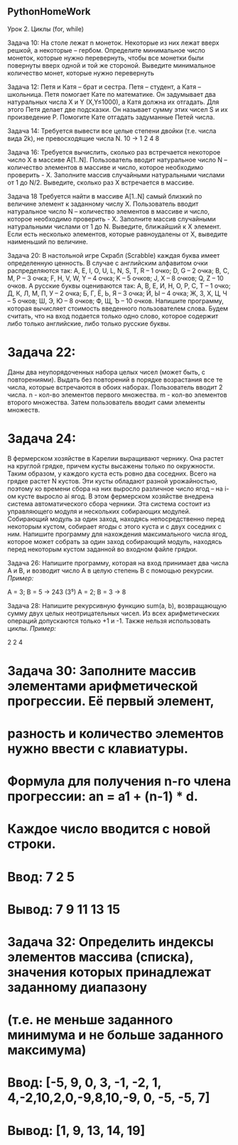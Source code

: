 ## PythonHomeWork

Урок 2. Циклы (for, while)

Задача 10: На столе лежат n монеток. Некоторые из них лежат вверх решкой, а некоторые – гербом. Определите минимальное число монеток, которые нужно перевернуть, чтобы все монетки были повернуты вверх одной и той же стороной. Выведите минимальное количество монет, которые нужно перевернуть

Задача 12:
Петя и Катя – брат и сестра. Петя – студент, а Катя – школьница. Петя помогает Кате по математике. Он задумывает два натуральных числа X и Y (X,Y≤1000), а Катя должна их отгадать. Для этого Петя делает две подсказки. Он называет сумму этих чисел S и их 
произведение P. Помогите Кате отгадать задуманные Петей числа.

Задача 14: Требуется вывести все целые степени двойки (т.е. числа вида 2k), не 
превосходящие числа N.
10 -> 1 2 4 8

Задача 16:
Требуется вычислить, сколько раз встречается некоторое число X в массиве A[1..N]. 
 Пользователь вводит натуральное число N – количество элементов в массиве и число, которое необходимо проверить - X.
 Заполните массив случайными натуральными числами от 1 до N/2.
 Выведите, сколько раз X встречается в массиве.

Задача 18
Требуется найти в массиве A[1..N] самый близкий по величине элемент к заданному числу X. 
Пользователь вводит натуральное число N – количество элементов в массиве и число, которое необходимо проверить - X.
Заполните массив случайными натуральными числами от 1 до N.
Выведите, ближайший к X элемент. Если есть несколько элементов, которые равноудалены от X, выведите наименьший по величине.

Задача 20: В настольной игре Скрабл (Scrabble) 
каждая буква имеет определенную ценность.
В случае с английским алфавитом очки распределяются так:
 A, E, I, O, U, L, N, S, T, R – 1 очко;
 D, G – 2 очка;
 B, C, M, P – 3 очка;
 F, H, V, W, Y – 4 очка;
 K – 5 очков;
 J, X – 8 очков;
 Q, Z – 10 очков.
 А русские буквы оцениваются так:
 А, В, Е, И, Н, О, Р, С, Т – 1 очко;
 Д, К, Л, М, П, У – 2 очка;
 Б, Г, Ё, Ь, Я – 3 очка;
 Й, Ы – 4 очка;
 Ж, З, Х, Ц, Ч – 5 очков;
 Ш, Э, Ю – 8 очков;
 Ф, Щ, Ъ – 10 очков.
 Напишите программу, которая вычисляет стоимость введенного
 пользователем слова. Будем считать, что на вход подается 
 только одно слово, которое содержит либо только английские,
 либо только русские буквы.

# Задача 22:
 Даны два неупорядоченных набора целых чисел (может быть, с повторениями).
 Выдать без повторений в порядке возрастания все те числа, которые встречаются в обоих наборах.
 Пользователь вводит 2 числа. n - кол-во элементов первого множества. m - кол-во элементов второго множества.
 Затем пользователь вводит сами элементы множеств.

 # Задача 24:
 В фермерском хозяйстве в Карелии выращивают чернику.
 Она растет на круглой грядке, причем кусты высажены только по окружности. 
 Таким образом, у каждого куста есть ровно два соседних. Всего на грядке растет N кустов.
 Эти кусты обладают разной урожайностью, поэтому ко времени сбора на них выросло различное число ягод – 
 на i-ом кусте выросло ai ягод.
 В этом фермерском хозяйстве внедрена система автоматического сбора черники.
 Эта система состоит из управляющего модуля и нескольких собирающих модулей. 
 Собирающий модуль за один заход, находясь непосредственно перед некоторым кустом, собирает ягоды с этого куста
 и с двух соседних с ним.
 Напишите программу для нахождения максимального числа ягод, которое может собрать за один заход собирающий модуль,
 находясь перед некоторым кустом заданной во входном файле грядки.

Задача 26:  Напишите программу, которая на вход принимает два числа A и B, и возводит число А в целую степень B
с помощью рекурсии.
*Пример:*

A = 3; B = 5 -> 243 (3⁵)
     A = 2; B = 3 -> 8 

Задача 28: Напишите рекурсивную функцию sum(a, b), возвращающую сумму двух целых неотрицательных чисел.
Из всех арифметических операций допускаются только +1 и -1. Также нельзя использовать циклы.
*Пример:*

2 2
  4


# Задача 30: Заполните массив элементами арифметической прогрессии. Её первый элемент,
# разность и количество элементов нужно ввести с клавиатуры.
# Формула для получения n-го члена прогрессии: an = a1 + (n-1) * d.
# Каждое число вводится с новой строки.
# Ввод: 7 2 5
# Вывод: 7 9 11 13 15

# Задача 32: Определить индексы элементов массива (списка), значения которых принадлежат заданному диапазону
# (т.е. не меньше заданного минимума и не больше заданного максимума)
# Ввод: [-5, 9, 0, 3, -1, -2, 1, 4,-2,10,2,0,-9,8,10,-9, 0, -5, -5, 7]
# Вывод: [1, 9, 13, 14, 19]


